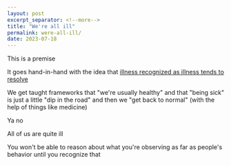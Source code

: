 ```yaml
---
layout: post
excerpt_separator: <!--more-->
title: "We're all ill"
permalink: were-all-ill/
date: 2023-07-18
---
```


This is a premise

It goes hand-in-hand with the idea that
[illness recognized as illness tends to resolve](/illness-recognized-as-illness)

We get taught frameworks that "we're usually healthy" and that
"being sick" is just a little "dip in the road" and then we "get back to normal"
(with the help of things like medicine)

Ya no

All of us are quite ill

You won't be able to reason about what you're observing as far as
people's behavior until you recognize that
